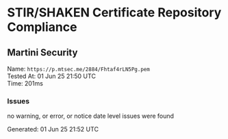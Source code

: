 # STIR/SHAKEN Certificate Repository Compliance

## Martini Security

Name: `https://p.mtsec.me/2884/Fhtaf4rLN5Pg.pem`\
Tested At: 01 Jun 25 21:50 UTC\
Time: 201ms

### Issues

no warning, or error, or notice date level issues were found

Generated: 01 Jun 25 21:52 UTC